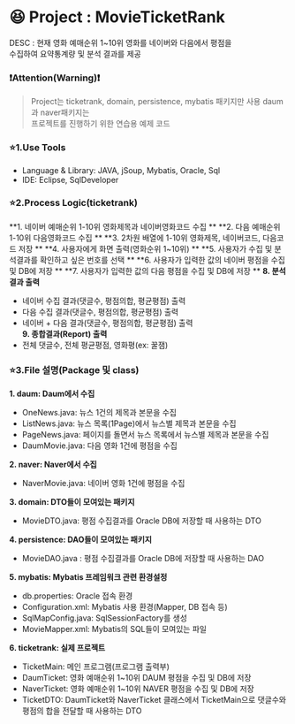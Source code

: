 # :laughing: Project : MovieTicketRank
DESC : 현재 영화 예매순위 1~10위 영화를 네이버와 다음에서 평점을  
수집하여 요약통계량 및 분석 결과를 제공

### :exclamation:Attention(Warning):exclamation:
  > Project는 ticketrank, domain, persistence, mybatis 패키지만 사용 daum과 naver패키지는  
  프로젝트를 진행하기 위한 연습용 예제 코드

### :star:1.Use Tools
- Language & Library: JAVA, jSoup, Mybatis, Oracle, Sql
- IDE: Eclipse, SqlDeveloper

### :star:2.Process Logic(ticketrank)
**1. 네이버 예매순위 1-10위 영화제목과 네이버영화코드 수집  **
**2. 다음 예매순위 1-10위 다음영화코드 수집  **
**3. 2차원 배열에 1-10위 영화제목, 네이버코드, 다음코드 저장  **
**4. 사용자에게 화면 출력(영화순위 1~10위)  **
**5. 사용자가 수집 및 분석결과를 확인하고 싶은 번호를 선택  **
**6. 사용자가 입력한 값의 네이버 평점을 수집 및 DB에 저장  **
**7. 사용자가 입력한 값의 다음 평점을 수집 및 DB에 저장  **
**8. 분석 결과 출력**  
  - 네이버 수집 결과(댓글수, 평점의합, 평균평점) 출력  
  - 다음 수집 결과(댓글수, 평점의합, 평균평점) 출력  
  - 네이버 + 다음 결과(댓글수, 평점의합, 평균평점) 출력  
**9. 종합결과(Report) 출력**  
  - 전체 댓글수, 전체 평균평점, 영화평(ex: 꿀잼)  

### :star:3.File 설명(Package 및 class)
**1. daum: Daum에서 수집**
  + OneNews.java: 뉴스 1건의 제목과 본문을 수집
  + ListNews.java: 뉴스 목록(1Page)에서 뉴스별 제목과 본문을 수집
  + PageNews.java: 페이지를 돌면서 뉴스 목록에서 뉴스별 제목과 본문을 수집
  + DaumMovie.java: 다음 영화 1건에 평점을 수집
  
**2. naver: Naver에서 수집**
  + NaverMovie.java: 네이버 영화 1건에 평점을 수집
  
**3. domain: DTO들이 모여있는 패키지**
  + MovieDTO.java: 평점 수집결과를 Oracle DB에 저장할 때 사용하는 DTO
  
**4. persistence: DAO들이 모여있는 패키지**
  + MovieDAO.java : 평점 수집결과를 Oracle DB에 저장할 때 사용하는 DAO
  
**5. mybatis: Mybatis 프레임워크 관련 환경설정**
  + db.properties: Oracle 접속 환경
  + Configuration.xml: Mybatis 사용 환경(Mapper, DB 접속 등)
  + SqlMapConfig.java: SqlSessionFactory를 생성
  + MovieMapper.xml: Mybatis의 SQL들이 모여있는 파일
  
**6. ticketrank: 실제 프로젝트**
  + TicketMain: 메인 프로그램(프로그램 출력부)
  + DaumTicket: 영화 예매순위 1~10위 DAUM 평점을 수집 및 DB에 저장
  + NaverTicket: 영화 예매순위 1~10위 NAVER 평점을 수집 및 DB에 저장
  + TicketDTO: DaumTicket와 NaverTicket 클래스에서 TicketMain으로 댓글수와 평점의 합을 전달할 때 사용하는 DTO
  

